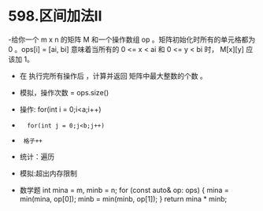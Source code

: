 # 598.区间加法II

-给你一个 m x n 的矩阵 M 和一个操作数组 op 。矩阵初始化时所有的单元格都为 0 。ops[i] = [ai, bi] 意味着当所有的 0 <= x < ai 和 0 <= y < bi 时， M[x][y] 应该加 1。
- 在 执行完所有操作后 ，计算并返回 矩阵中最大整数的个数 。

- 模拟，操作次数 = ops.size()

- 操作: for(int i = 0;i<a;i++)
-       for(int j = 0;j<b;j++)
-      格子++

-  统计：遍历

- 模拟:超出内存限制

- 数学题 
  int mina = m, minb = n;
        for (const auto& op: ops) {
            mina = min(mina, op[0]);
            minb = min(minb, op[1]);
        }
        return mina * minb;

